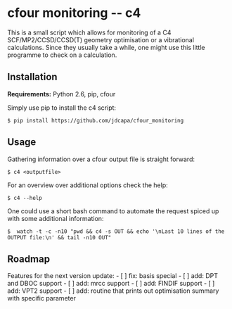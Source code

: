cfour monitoring -- c4
======================

This is a small script which allows for monitoring of a C4 
 SCF/MP2/CCSD/CCSD(T) geometry optimisation or a vibrational calculations.
Since they usually take a while, one might use this little programme to check 
 on a calculation.

Installation
------------

**Requirements:** Python 2.6, pip, cfour

Simply use pip to install the c4 script:

    $ pip install https://github.com/jdcapa/cfour_monitoring

Usage
-----

Gathering information over a cfour output file is straight forward:

    $ c4 <outputfile>

For an overview over additional options check the help:
    
    $ c4 --help

One could use a short bash command to automate the request spiced up with some
 additional information:

    $  watch -t -c -n10 "pwd && c4 -s OUT && echo '\nLast 10 lines of the OUTPUT file:\n' && tail -n10 OUT"

Roadmap
-------

Features for the next version update:
    - [ ] fix: basis special
    - [ ] add: DPT and DBOC support
    - [ ] add: mrcc support
    - [ ] add: FINDIF support
    - [ ] add: VPT2 support
    - [ ] add: routine that prints out optimisation summary with specific parameter